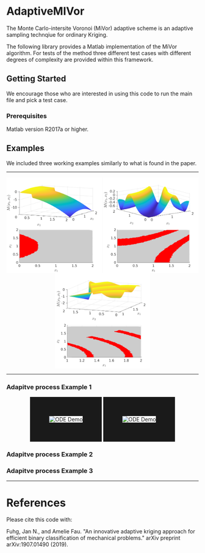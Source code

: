 # AdaptiveMIVor
The Monte Carlo-intersite Voronoi (MiVor) adaptive scheme is an adaptive sampling technqiue for ordinary Kriging. 

The following library provides a Matlab implementation of the MiVor algorithm. For tests of the method three different test cases with different degrees of complexity are provided within this framework.


## Getting Started

We encourage those who are interested in using this code to run the main file and pick a test case.

### Prerequisites

Matlab version R2017a or higher.

## Examples 

We included three working examples similarly to what is found in the paper.

---

<p align="center">
  <img align="middle" src="./docs/TestCase1_Image.png" alt="Example 1" width="250" height="250" />
  <img align="middle" src="./docs/TestCase2_Image.png" alt="Example 1" width="250" height="250" />
  <img align="middle" src="./docs/TestCase3_Image.png" alt="Example 1" width="250" height="250" />
</p>

---

### Adapitve process Example 1

<p align="center">
<img align="middle" src="./docs/TestCase1_MetaVor.gif" alt="ODE Demo" width="300" height="300" border="50" />
  <img align="middle" src="./docs/TestCase1_Vor.gif" alt="ODE Demo" width="400" height="300" border="50" />
</p>

### Adapitve process Example 2

### Adapitve process Example 3
---

# References

Please cite this code with:

Fuhg, Jan N., and Amelie Fau. "An innovative adaptive kriging approach for efficient binary classification of mechanical problems." arXiv preprint arXiv:1907.01490 (2019).



